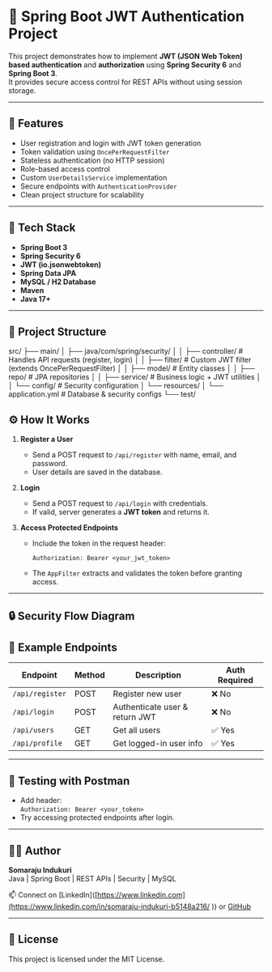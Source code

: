 # 🔐 Spring Boot JWT Authentication Project

This project demonstrates how to implement **JWT (JSON Web Token) based authentication** and **authorization** using **Spring Security 6** and **Spring Boot 3**.  
It provides secure access control for REST APIs without using session storage.

---

## 🚀 Features
- User registration and login with JWT token generation
- Token validation using `OncePerRequestFilter`
- Stateless authentication (no HTTP session)
- Role-based access control
- Custom `UserDetailsService` implementation
- Secure endpoints with `AuthenticationProvider`
- Clean project structure for scalability

---

## 🧩 Tech Stack
- **Spring Boot 3**
- **Spring Security 6**
- **JWT (io.jsonwebtoken)**
- **Spring Data JPA**
- **MySQL / H2 Database**
- **Maven**
- **Java 17+**

---

## 📂 Project Structure

src/
├── main/
│ ├── java/com/spring/security/
│ │ ├── controller/ # Handles API requests (register, login)
│ │ ├── filter/ # Custom JWT filter (extends OncePerRequestFilter)
│ │ ├── model/ # Entity classes
│ │ ├── repo/ # JPA repositories
│ │ ├── service/ # Business logic + JWT utilities
│ │ └── config/ # Security configuration
│ └── resources/
│ └── application.yml # Database & security configs
└── test/

## ⚙️ How It Works
1. **Register a User**
   - Send a POST request to `/api/register` with name, email, and password.
   - User details are saved in the database.

2. **Login**
   - Send a POST request to `/api/login` with credentials.
   - If valid, server generates a **JWT token** and returns it.

3. **Access Protected Endpoints**
   - Include the token in the request header:
     ```
     Authorization: Bearer <your_jwt_token>
     ```
   - The `AppFilter` extracts and validates the token before granting access.

---

## 🔒 Security Flow Diagram
## 🧰 Example Endpoints
| Endpoint | Method | Description | Auth Required |
|-----------|--------|--------------|----------------|
| `/api/register` | POST | Register new user | ❌ No |
| `/api/login` | POST | Authenticate user & return JWT | ❌ No |
| `/api/users` | GET | Get all users | ✅ Yes |
| `/api/profile` | GET | Get logged-in user info | ✅ Yes |

---

## 🧪 Testing with Postman
- Add header:  
  `Authorization: Bearer <your_token>`
- Try accessing protected endpoints after login.

---

## 🧑‍💻 Author
**Somaraju Indukuri**  
Java | Spring Boot | REST APIs | Security | MySQL  

📫 Connect on [LinkedIn]([https://www.linkedin.com](https://www.linkedin.com/in/somaraju-indukuri-b5148a216/
)) or [GitHub]([https://github.com](https://github.com/Somaraju080102))

---

## 🏁 License
This project is licensed under the MIT License.
